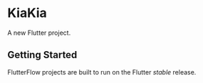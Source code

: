 # KiaKia

A new Flutter project.

## Getting Started

FlutterFlow projects are built to run on the Flutter _stable_ release.
